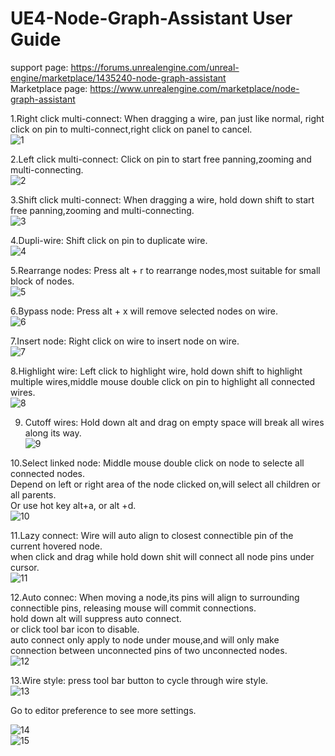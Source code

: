 # UE4-Node-Graph-Assistant User Guide

support page: https://forums.unrealengine.com/unreal-engine/marketplace/1435240-node-graph-assistant  
Marketplace page: https://www.unrealengine.com/marketplace/node-graph-assistant  

1.Right click multi-connect: When dragging a wire, pan just like normal, right click on pin to multi-connect,right click on panel to cancel.  
![1](Resource/1.4/drag_pan_multi-connect.gif)  

2.Left click multi-connect: Click on pin to start free panning,zooming and multi-connecting.  
![2](Resource/1.4/click_pan_multi-connect.gif)  

3.Shift click multi-connect: When dragging a wire, hold down shift to  start free panning,zooming and multi-connecting.  
![3](Resource/1.4/shift_pan_multi-connect.gif)  

4.Dupli-wire: Shift click on pin to duplicate wire.  
![4](Resource/1.4/dupli_wire.gif)  

5.Rearrange nodes: Press alt + r to rearrange nodes,most suitable for small block of nodes.   
![5](Resource/1.4/rearrange.gif)  

6.Bypass node: Press alt + x will remove selected nodes on wire.  
![6](Resource/1.4/bypass.gif)  

7.Insert node: Right click on wire to insert node on wire.  
![7](Resource/1.4/insert.gif)

8.Highlight wire: Left click to highlight wire, hold down shift to highlight multiple wires,middle mouse double click on pin to highlight all connected wires.  
![8](Resource/1.4/highlight.gif)  

9. Cutoff wires: Hold down alt and drag on empty space will break all wires along its way.  
![9](Resource/1.4/cutoff.gif)  

10.Select linked node: Middle mouse double click on node to selecte all connected nodes.  
Depend on left or right area of the node clicked on,will select all children or all parents.  
Or use hot key alt+a, or alt +d.  
![10](Resource/1.4/select_linked.gif)  

11.Lazy connect: Wire will auto align to closest connectible pin of the current hovered node.  
when click and drag while hold down shit will connect all node pins under cursor.  
![11](Resource/1.5/lazy_connect.gif)  
 
12.Auto connec: When moving a node,its pins will align to surrounding connectible pins, releasing mouse will commit connections.  
hold down alt will suppress auto connect.  
or click tool bar icon to disable.  
auto connect only apply to node under mouse,and will only make connection between unconnected pins of two unconnected nodes.  
![12](Resource/1.5/auto_connect.gif)  

13.Wire style: press tool bar button to cycle through wire style.  
![13](Resource/1.5/wire_style.gif)  


Go to editor preference to see more settings.  

![14](Resource/1.4/keybind.png)  
![15](Resource/1.5/config.png)  




 
